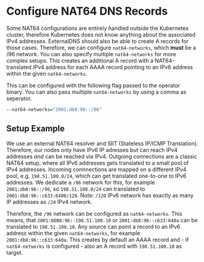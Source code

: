 Configure NAT64 DNS Records
=======================================

Some NAT64 configurations are entirely handled outside the Kubernetes cluster, therefore Kubernetes does not know anything about the associated IPv4 addresses. ExternalDNS should also be able to create A records for those cases.
Therefore, we can configure `nat64-networks`, which **must** be a /96 network. You can also specify multiple `nat64-networks` for more complex setups.
This creates an additional A record with a NAT64-translated IPv4 address for each AAAA record pointing to an IPv6 address within the given `nat64-networks`.

This can be configured with the following flag passed to the operator binary. You can also pass multiple `nat64-networks` by using a comma as seperator.
```sh
--nat64-networks="2001:db8:96::/96"
```


## Setup Example

We use an external NAT64 resolver and SIIT (Stateless IP/ICMP Translation). Therefore, our nodes only have IPv6 IP adresses but can reach IPv4 addresses *and* can be reached via IPv4.
Outgoing connections are a classic NAT64 setup, where all IPv6 addresses gets translated to a small pool of IPv4 addresses. 
Incoming connnections are mapped on a different IPv4 pool, e.g. `198.51.100.0/24`, which can get translated one-to-one to IPv6 addresses. We dedicate a `/96` network for this, for example `2001:db8:96::/96`, so `198.51.100.0/24` can translated to `2001:db8:96::c633:6400/120`. Note: `/120` IPv6 network has exactly as many IP addresses as `/24` IPv4 network.

Therefore, the `/96` network can be configured as `nat64-networks`. This means, that `2001:0DB8:96::198.51.100.10` or `2001:db8:96::c633:640a` can be translated to `198.51.100.10`. 
Any source can point a record to an IPv6 address within the given `nat64-networks`, for example `2001:db8:96::c633:640a`. This creates by default an AAAA record and - if `nat64-networks` is configured - also an A record with `198.51.100.10` as target.
